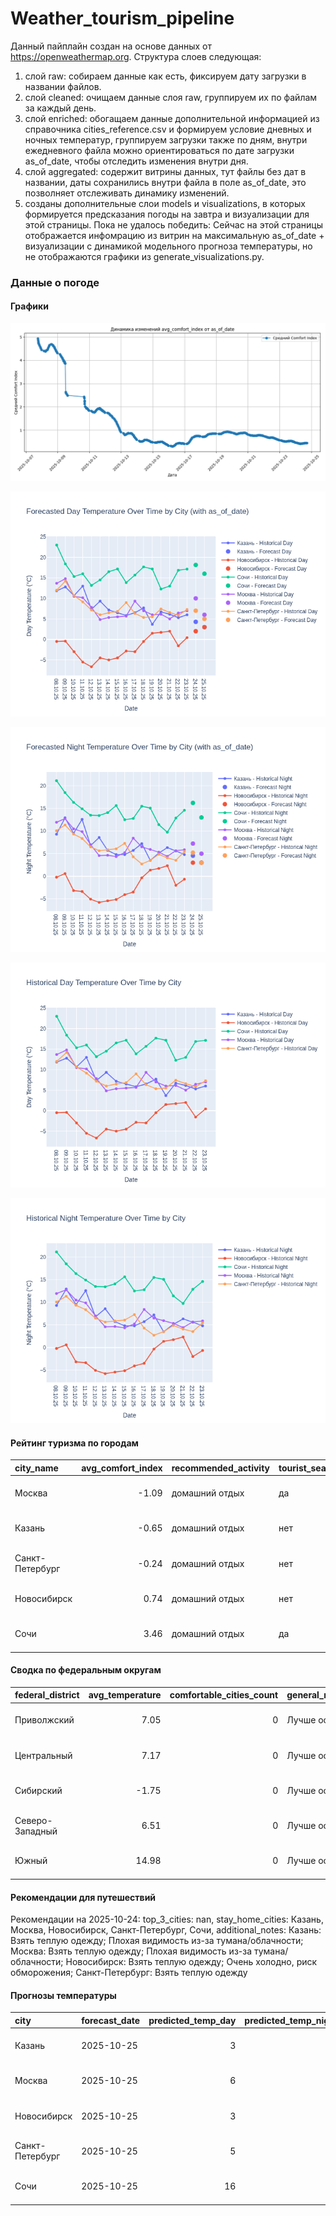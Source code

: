 # Weather_tourism_pipeline
Данный пайплайн создан на основе данных от https://openweathermap.org.
Структура слоев следующая:
  1) слой raw: 
  собираем данные как есть, фиксируем дату загрузки в названии файлов.
  2) слой cleaned:
  очищаем данные слоя raw, группируем их по файлам за каждый день.
  3) слой enriched:
  обогащаем данные дополнительной информацией из справочника cities_reference.csv и формируем условие дневных и ночных температур,
  группируем загрузки также по дням, внутри ежедневного файла можно ориентироваться по дате загрузки as_of_date, чтобы отследить изменения внутри дня.
  4) слой aggregated:
   содержит витрины данных, тут файлы без дат в названии, даты сохранились внутри файла в поле as_of_date, это позволняет отслеживать динамику изменений.
  6) созданы дополнительные слои models и visualizations, в которых формируется предсказания погоды на завтра и визуализации для этой страницы.
  Пока не удалось победить: Сейчас на этой страницы отображается инфомрацию из витрин на максимальную as_of_date + визуализации с динамикой модельного прогноза температуры, 
  но не отображаются графики из generate_visualizations.py.
<!-- WEATHER DATA START -->
### Данные о погоде

#### Графики
![Comfort Index Trend](data/visualizations/comfort_index_trend.png)

![Forecasted Day Temperature](data/visualizations/forecasted_day_temperature.png)

![Forecasted Night Temperature](data/visualizations/forecasted_night_temperature.png)

![Historical Day Temperature](data/visualizations/historical_day_temperature.png)

![Historical Night Temperature](data/visualizations/historical_night_temperature.png)

#### Рейтинг туризма по городам
| city_name       |   avg_comfort_index | recommended_activity   | tourist_season_match   | tourism_season   | tour_recommendation       | as_of_date          |
|:----------------|--------------------:|:-----------------------|:-----------------------|:-----------------|:--------------------------|:--------------------|
| Москва          |               -1.09 | домашний отдых         | да                     | Круглогодично    | домашний отдых в сезон    | 2025-10-24 17:20:00 |
| Казань          |               -0.65 | домашний отдых         | нет                    | Май-Сентябрь     | домашний отдых вне сезона | 2025-10-24 17:20:00 |
| Санкт-Петербург |               -0.24 | домашний отдых         | нет                    | Май-Сентябрь     | домашний отдых вне сезона | 2025-10-24 17:20:00 |
| Новосибирск     |                0.74 | домашний отдых         | нет                    | Июнь-Август      | домашний отдых вне сезона | 2025-10-24 17:20:00 |
| Сочи            |                3.46 | домашний отдых         | да                     | Май-Октябрь      | домашний отдых в сезон    | 2025-10-24 17:20:00 |

#### Сводка по федеральным округам
| federal_district   |   avg_temperature |   comfortable_cities_count | general_recommendation   | as_of_date          |
|:-------------------|------------------:|---------------------------:|:-------------------------|:--------------------|
| Приволжский        |              7.05 |                          0 | Лучше остаться дома      | 2025-10-24 17:20:00 |
| Центральный        |              7.17 |                          0 | Лучше остаться дома      | 2025-10-24 17:20:00 |
| Сибирский          |             -1.75 |                          0 | Лучше остаться дома      | 2025-10-24 17:20:00 |
| Северо-Западный    |              6.51 |                          0 | Лучше остаться дома      | 2025-10-24 17:20:00 |
| Южный              |             14.98 |                          0 | Лучше остаться дома      | 2025-10-24 17:20:00 |

#### Рекомендации для путешествий
Рекомендации на 2025-10-24: top_3_cities: nan, stay_home_cities: Казань, Москва, Новосибирск, Санкт-Петербург, Сочи, additional_notes: Казань: Взять теплую одежду; Плохая видимость из-за тумана/облачности; Москва: Взять теплую одежду; Плохая видимость из-за тумана/облачности; Новосибирск: Взять теплую одежду; Очень холодно, риск обморожения; Санкт-Петербург: Взять теплую одежду

#### Прогнозы температуры
| city            | forecast_date   |   predicted_temp_day |   predicted_temp_night | model_type       | as_of_date          |
|:----------------|:----------------|---------------------:|-----------------------:|:-----------------|:--------------------|
| Казань          | 2025-10-25      |                    3 |                      3 | LinearRegression | 2025-10-24 17:20:47 |
| Москва          | 2025-10-25      |                    6 |                      5 | LinearRegression | 2025-10-24 17:20:47 |
| Новосибирск     | 2025-10-25      |                    3 |                      3 | LinearRegression | 2025-10-24 17:20:47 |
| Санкт-Петербург | 2025-10-25      |                    5 |                      3 | LinearRegression | 2025-10-24 17:20:47 |
| Сочи            | 2025-10-25      |                   16 |                     13 | LinearRegression | 2025-10-24 17:20:47 |


<!-- WEATHER DATA END -->
